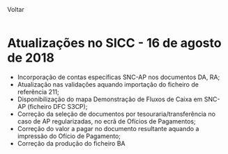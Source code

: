 <div style="width:100%; height:30px"><span onclick="loadMdDoc('atualizacoes', ['btnMenu'],'', null)" class="voltar">Voltar</span></div>

# Atualizações no SICC - 16 de agosto de 2018

- Incorporação de contas específicas SNC-AP nos documentos DA, RA;
- Atualização nas validações aquando importação do ficheiro de referência 211;
- Disponibilização do mapa Demonstração de Fluxos de Caixa em SNC-AP (ficheiro DFC S3CP);
- Correção da seleção de documentos por tesouraria/transferência no caso de AP regularizadas, no ecrã de Ofícios de Pagamentos;
- Correção do valor a pagar no documento resultante aquando a impressão do Ofício de Pagamento;
- Correção da produção do ficheiro BA
